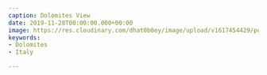 ```yaml
---
caption: Dolomites View
date: 2019-11-28T00:00:00.000+00:00
image: https://res.cloudinary.com/dhat0b0ey/image/upload/v1617454429/portfolio/latestimages/europe-landscapes-016_uog1jd.jpg
keywords:
- Dolomites
- Italy

---
```

